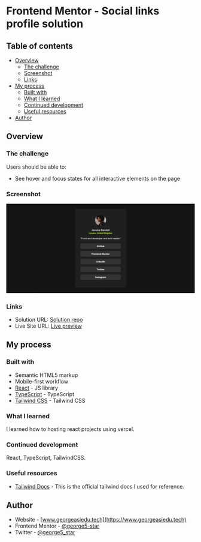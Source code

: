 # Frontend Mentor - Social links profile solution

## Table of contents

- [Overview](#overview)
  - [The challenge](#the-challenge)
  - [Screenshot](#screenshot)
  - [Links](#links)
- [My process](#my-process)
  - [Built with](#built-with)
  - [What I learned](#what-i-learned)
  - [Continued development](#continued-development)
  - [Useful resources](#useful-resources)
- [Author](#author)

## Overview

### The challenge

Users should be able to:

- See hover and focus states for all interactive elements on the page

### Screenshot

![Project Screenshot](./src/assets/images/social-link-profile.png)

### Links

- Solution URL: [Solution repo](https://github.com/george5-star/social-links-profile)
- Live Site URL: [Live preview](https://social-links-profile-gamma.vercel.app/)

## My process

### Built with

- Semantic HTML5 markup
- Mobile-first workflow
- [React](https://reactjs.org/) - JS library
- [TypeScript](https://www.typescriptlang.org/) - TypeScript
- [Tailwind CSS](https://tailwindcss.com/docs) - Tailwind CSS

### What I learned

I learned how to hosting react projects using vercel.

### Continued development

React, TypeScript, TailwindCSS.

### Useful resources

- [Tailwind Docs](https://tailwindcss.com/docs) - This is the official tailwind docs I used for reference.

## Author

- Website - [www.georgeasiedu.tech](https://www.georgeasiedu.tech)
- Frontend Mentor - [@george5-star](https://www.frontendmentor.io/profile/george5-star)
- Twitter - [@george5_star](https://www.twitter.com/george5_star)
